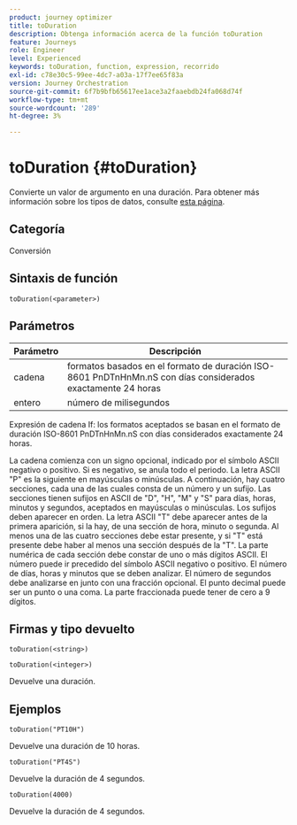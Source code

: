 ```yaml
---
product: journey optimizer
title: toDuration
description: Obtenga información acerca de la función toDuration
feature: Journeys
role: Engineer
level: Experienced
keywords: toDuration, function, expression, recorrido
exl-id: c78e30c5-99ee-4dc7-a03a-17f7ee65f83a
version: Journey Orchestration
source-git-commit: 6f7b9bfb65617ee1ace3a2faaebdb24fa068d74f
workflow-type: tm+mt
source-wordcount: '289'
ht-degree: 3%

---
```


# toDuration {#toDuration}

Convierte un valor de argumento en una duración. Para obtener más información sobre los tipos de datos, consulte [esta página](../expression/data-types.md).

## Categoría

Conversión

## Sintaxis de función

`toDuration(<parameter>)`

## Parámetros

| Parámetro | Descripción |
|--- |--- |
| cadena | formatos basados en el formato de duración ISO-8601 PnDTnHnMn.nS con días considerados exactamente 24 horas |
| entero | número de milisegundos |

Expresión de cadena If: los formatos aceptados se basan en el formato de duración ISO-8601 PnDTnHnMn.nS con días considerados exactamente 24 horas.

La cadena comienza con un signo opcional, indicado por el símbolo ASCII negativo o positivo. Si es negativo, se anula todo el periodo. La letra ASCII &quot;P&quot; es la siguiente en mayúsculas o minúsculas. A continuación, hay cuatro secciones, cada una de las cuales consta de un número y un sufijo. Las secciones tienen sufijos en ASCII de &quot;D&quot;, &quot;H&quot;, &quot;M&quot; y &quot;S&quot; para días, horas, minutos y segundos, aceptados en mayúsculas o minúsculas. Los sufijos deben aparecer en orden. La letra ASCII &quot;T&quot; debe aparecer antes de la primera aparición, si la hay, de una sección de hora, minuto o segunda. Al menos una de las cuatro secciones debe estar presente, y si &quot;T&quot; está presente debe haber al menos una sección después de la &quot;T&quot;. La parte numérica de cada sección debe constar de uno o más dígitos ASCII. El número puede ir precedido del símbolo ASCII negativo o positivo. El número de días, horas y minutos que se deben analizar. El número de segundos debe analizarse en junto con una fracción opcional. El punto decimal puede ser un punto o una coma. La parte fraccionada puede tener de cero a 9 dígitos.

## Firmas y tipo devuelto

`toDuration(<string>)`

`toDuration(<integer>)`

Devuelve una duración.

## Ejemplos

`toDuration("PT10H")`

Devuelve una duración de 10 horas.

`toDuration("PT4S")`

Devuelve la duración de 4 segundos.

`toDuration(4000)`

Devuelve la duración de 4 segundos.
